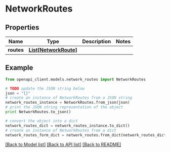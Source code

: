 # NetworkRoutes


## Properties

Name | Type | Description | Notes
------------ | ------------- | ------------- | -------------
**routes** | [**List[NetworkRoute]**](NetworkRoute.md) |  | 

## Example

```python
from openapi_client.models.network_routes import NetworkRoutes

# TODO update the JSON string below
json = "{}"
# create an instance of NetworkRoutes from a JSON string
network_routes_instance = NetworkRoutes.from_json(json)
# print the JSON string representation of the object
print NetworkRoutes.to_json()

# convert the object into a dict
network_routes_dict = network_routes_instance.to_dict()
# create an instance of NetworkRoutes from a dict
network_routes_form_dict = network_routes.from_dict(network_routes_dict)
```
[[Back to Model list]](../README.md#documentation-for-models) [[Back to API list]](../README.md#documentation-for-api-endpoints) [[Back to README]](../README.md)


